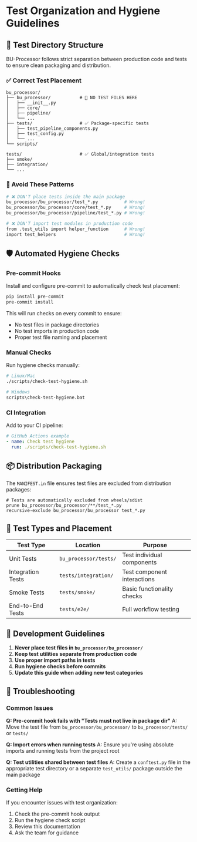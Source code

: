 # Test Organization and Hygiene Guidelines

## 📁 Test Directory Structure

BU-Processor follows strict separation between production code and tests to ensure clean packaging and distribution.

### ✅ Correct Test Placement

```
bu_processor/
├── bu_processor/           # 🚫 NO TEST FILES HERE
│   ├── __init__.py
│   ├── core/
│   ├── pipeline/
│   └── ...
├── tests/                  # ✅ Package-specific tests
│   ├── test_pipeline_components.py
│   ├── test_config.py
│   └── ...
└── scripts/

tests/                      # ✅ Global/integration tests
├── smoke/
├── integration/
└── ...
```

### 🚫 Avoid These Patterns

```bash
# ❌ DON'T place tests inside the main package
bu_processor/bu_processor/test_*.py          # Wrong!
bu_processor/bu_processor/core/test_*.py     # Wrong!
bu_processor/bu_processor/pipeline/test_*.py # Wrong!

# ❌ DON'T import test modules in production code
from .test_utils import helper_function      # Wrong!
import test_helpers                          # Wrong!
```

## 🛡️ Automated Hygiene Checks

### Pre-commit Hooks

Install and configure pre-commit to automatically check test placement:

```bash
pip install pre-commit
pre-commit install
```

This will run checks on every commit to ensure:
- No test files in package directories
- No test imports in production code
- Proper test file naming and placement

### Manual Checks

Run hygiene checks manually:

```bash
# Linux/Mac
./scripts/check-test-hygiene.sh

# Windows
scripts\check-test-hygiene.bat
```

### CI Integration

Add to your CI pipeline:

```yaml
# GitHub Actions example
- name: Check test hygiene
  run: ./scripts/check-test-hygiene.sh
```

## 📦 Distribution Packaging

The `MANIFEST.in` file ensures test files are excluded from distribution packages:

```
# Tests are automatically excluded from wheels/sdist
prune bu_processor/bu_processor/**/test_*.py
recursive-exclude bu_processor/bu_processor test_*.py
```

## 🧪 Test Types and Placement

| Test Type | Location | Purpose |
|-----------|----------|---------|
| Unit Tests | `bu_processor/tests/` | Test individual components |
| Integration Tests | `tests/integration/` | Test component interactions |
| Smoke Tests | `tests/smoke/` | Basic functionality checks |
| End-to-End Tests | `tests/e2e/` | Full workflow testing |

## 🔧 Development Guidelines

1. **Never place test files in `bu_processor/bu_processor/`**
2. **Keep test utilities separate from production code**
3. **Use proper import paths in tests**
4. **Run hygiene checks before commits**
5. **Update this guide when adding new test categories**

## 🐛 Troubleshooting

### Common Issues

**Q: Pre-commit hook fails with "Tests must not live in package dir"**
A: Move the test file from `bu_processor/bu_processor/` to `bu_processor/tests/` or `tests/`

**Q: Import errors when running tests**
A: Ensure you're using absolute imports and running tests from the project root

**Q: Test utilities shared between test files**
A: Create a `conftest.py` file in the appropriate test directory or a separate `test_utils/` package outside the main package

### Getting Help

If you encounter issues with test organization:
1. Check the pre-commit hook output
2. Run the hygiene check script
3. Review this documentation
4. Ask the team for guidance
